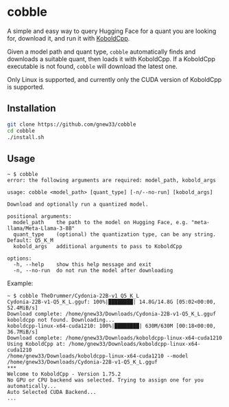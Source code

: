 # cobble

A simple and easy way to query Hugging Face for a quant you are looking for, download it, and run it with [KoboldCpp](https://github.com/LostRuins/koboldcpp).

Given a model path and quant type, `cobble` automatically finds and downloads a suitable quant, then loads it with KoboldCpp. If a KoboldCpp executable is not found, `cobble` will download the latest one.

Only Linux is supported, and currently only the CUDA version of KoboldCpp is supported.

## Installation

```bash
git clone https://github.com/gnew33/cobble
cd cobble
./install.sh
```

## Usage

```
~ $ cobble
error: the following arguments are required: model_path, kobold_args

usage: cobble <model_path> [quant_type] [-n/--no-run] [kobold_args]

Download and optionally run a quantized model.

positional arguments:
  model_path    the path to the model on Hugging Face, e.g. "meta-llama/Meta-Llama-3-8B"
  quant_type    (optional) the quantization type, can be any string. Default: Q5_K_M
  kobold_args   additional arguments to pass to KoboldCpp

options:
  -h, --help    show this help message and exit
  -n, --no-run  do not run the model after downloading
```

Example:

```
~ $ cobble TheDrummer/Cydonia-22B-v1 Q5_K_L
Cydonia-22B-v1-Q5_K_L.gguf: 100%|████████| 14.8G/14.8G [05:02<00:00, 52.4MiB/s]
Download complete: /home/gnew33/Downloads/Cydonia-22B-v1-Q5_K_L.gguf
koboldcpp not found. Downloading...
koboldcpp-linux-x64-cuda1210: 100%|████████| 630M/630M [00:18<00:00, 36.7MiB/s]
Download complete: /home/gnew33/Downloads/koboldcpp-linux-x64-cuda1210
Using KoboldCpp at: /home/gnew33/Downloads/koboldcpp-linux-x64-cuda1210
/home/gnew33/Downloads/koboldcpp-linux-x64-cuda1210 --model /home/gnew33/Downloads/Cydonia-22B-v1-Q5_K_L.gguf 
***
Welcome to KoboldCpp - Version 1.75.2
No GPU or CPU backend was selected. Trying to assign one for you automatically...
Auto Selected CUDA Backend...
...
```
